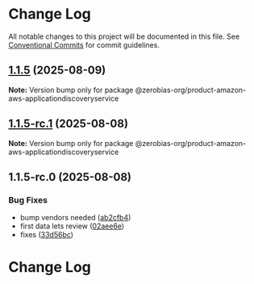 # Change Log

All notable changes to this project will be documented in this file.
See [Conventional Commits](https://conventionalcommits.org) for commit guidelines.

## [1.1.5](https://github.com/zerobias-org/product/compare/@zerobias-org/product-amazon-aws-applicationdiscoveryservice@1.1.5-rc.1...@zerobias-org/product-amazon-aws-applicationdiscoveryservice@1.1.5) (2025-08-09)

**Note:** Version bump only for package @zerobias-org/product-amazon-aws-applicationdiscoveryservice





## [1.1.5-rc.1](https://github.com/zerobias-org/product/compare/@zerobias-org/product-amazon-aws-applicationdiscoveryservice@1.1.5-rc.0...@zerobias-org/product-amazon-aws-applicationdiscoveryservice@1.1.5-rc.1) (2025-08-08)

**Note:** Version bump only for package @zerobias-org/product-amazon-aws-applicationdiscoveryservice





## 1.1.5-rc.0 (2025-08-08)


### Bug Fixes

* bump vendors needed ([ab2cfb4](https://github.com/zerobias-org/product/commit/ab2cfb4a9cf2e3008e08b068f98011fec096c932))
* first data lets review ([02aee6e](https://github.com/zerobias-org/product/commit/02aee6e8c4f11675de7c63a00f4c8254a67a4dd7))
* fixes ([33d56bc](https://github.com/zerobias-org/product/commit/33d56bcaedf3fa5e3939a33c0fb57eda53539d05))





# Change Log
